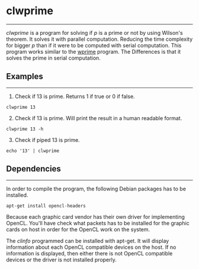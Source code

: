 # clwprime #
---------------------------
*clwprime* is a program for solving if *p* is a prime or not by using Wilson's theorem. It solves it with parallel computation. Reducing the time complexity for bigger *p* than if it were to be computed with serial computation. This program works similar to the [wprime](https://github.com/voldien/wprime) program. The Differences is that it solves the prime in serial computation.

## Examples ##
------------
1. Check if 13 is prime. Returns 1 if true or 0 if false.
```
clwprime 13
```
2. Check if 13 is prime. Will print the result in a human readable format.
```
clwprime 13 -h
```
3. Check if piped 13 is prime.
```
echo '13' | clwprime 
```


## Dependencies ##
----------------
In order to compile the program, the following Debian packages has to be installed.
```bash
apt-get install opencl-headers
```
Because each graphic card vendor has their own driver for implementing OpenCL. You'll have check what packets has to be installed for the graphic cards on host in order for the OpenCL work on the system.

The *clinfo* programmed can be installed with apt-get. It will display information about each OpenCL compatible devices on the host. If no information is displayed, then either there is not OpenCL compatible devices or the driver is not installed properly.